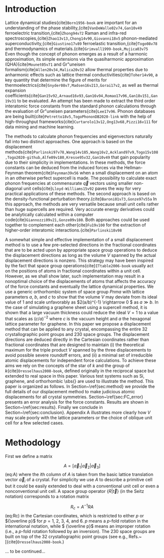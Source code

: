 # Introduction

Lattice dynamical studies{cite}`Born1956-book` are important for an 
understanding of the 
phase stability,{cite}`VanDeWalle02v74,Gan10v49` ferroelectric transition,{cite}`Zhong94v72` Raman and 
infra-red spectroscopies,{cite}`Zhao13v13,Chong14v90,Giovanni18v5` 
phonon-mediated superconductivity,{cite}`Giustino17v89`
ferroelastic transition,{cite}`Togo08v78` 
and
thermodynamics of materials.{cite}`Grimvall1999-book,Mujica03v75`
Even though the concept of phonon emerges as a result of a harmonic approximation, its simple extensions
via the quasiharmonic approximation (QHA){cite}`Mounet05v71`
and Gr\"uneisen formalism{cite}`Allen20v34,Malica20v32` 
allow thermal properties due to anharmonic effects such as 
lattice thermal conductivities{cite}`Toher14v90`, a key quantity that determine the figure of merits 
for thermoelectrics{cite}`Snyder08v7,Madsen16v213,Gorai17v2`, as well as 
thermal expansion  coefficients{cite}`Gan15v92,Arnaud16v93,Gan16v94,Romao17v96,Gan18v151,Gan19v31` to be evaluated.  An attempt has been made to extract  the third order interatomic force constants from
the standard phonon calculations through the evaluation of Gr\"uneisen parameters{cite}`Lee17v96`.
Phonon databases are being built{cite}`Petretto18v5,TogoPhononDB2020-link` with the
help of high-throughput frameworks{cite}`Curtarolo13v12,Ong13v68,Pizzi16v111` for data mining and machine learning.

The methods to calculate phonon frequencies
and eigenvectors naturally fall into two distinct approaches. 
One approach is based on the displacement methods{cite}`Parlinski97v78,Wang14v185,Wang16v2,Ackland97v9,Togo15v108,Togo2020-github,Alfe09v180,Kresse95v32,Gan10v49` that gain popularity due to their
simplicity in implementations. In these methods,
 the force constants can be deduced from the induced forces via
the Hellman-Feynman theorem{cite}`Feynman39v56` when 
a small displacement on an atom in an otherwise perfect supercell is made.
The possibility to calculate exact 
phonon frequencies at commensurate $\vec{q}$ vectors
using smaller non-diagonal unit cells{cite}`Lloyd-Williams15v92` paves the way for
very practical applications of these methods.
The second 
approach is
based on the density-functional perturbation theory.{cite}`Baroni01v73,Gonze97v55a`
In this approach, the methods are very versatile because
small unit cells rather than huge supercells
are required. Very accurate energy derivatives could be analytically calculated
within a computer code{cite}`Giannozzi09v21,Gonze09v180`.
Both approaches could be used together to 
complement each other{cite}`Fu19v100` for the extraction of higher-order 
interatomic interactions.{cite}`Parlinski18v98`

A somewhat simple and effective implementation of
a small displacement method is to use
a few pre-selected directions in the fractional coordinates that are to be acted upon by
appropriate space group operations to deduce the displacement
directions as long as the volume $V$
spanned by the actual displacement directions is nonzero. 
This strategy may have been inspired by the fact that
space group operations{cite}`ITtable2006-book` usually act on the 
positions of atoms in fractional coordinates within a unit cell.
However, as we shall show later, such
implementation may result in a nonoptimal choice of the displacements of atoms that 
affects the accuracy of the force constants and eventually the lattice dynamical
properties. We use a generic
 orthorhombic system of space group $Pnma$ with lattice parameters 
$a$, $b$, and $c$
to show that the volume $V$ may deviate from its ideal value of 1 and 
scale unfavorably
as $2(a/b)^{-1} \rightarrow 0 $ as  $a \gg b$. 
In the case of simulating a graphene sheet using a supercell method, it is 
shown that a large vacuum thickness could reduce the ideal $V=1$ to 
a value that scales as $(c/a)^{-2}$ where $c$ is the vacuum height and $a$ the 
hexagonal lattice parameter for graphene. In this paper
we propose a displacement method that can be applied to any crystal, encompassing the 
entire 32 crystallographic point groups and 230 space groups.
The displacement directions are deduced directly in the Cartesian
coordinates rather than fractional coordinates
that are designed to maintain (i) the theoretical maximum for the 
triple product $V$ spanned by the three displacements
to avoid possible severe roundoff errors, and (ii) a minimal set of irreducible atomic displacements for independent force calculations.
To achieve these aims we rely on the concepts of the star of $k$ and the group of $k${cite}`Dresselhaus2008-book`, defined originally in the 
reciprocal space but extended to real space in this paper.
Various test systems such as Si, graphene, and orthorhombic
\sbs{} are used to illustrate the method.
This paper is organized as follows. In Section~\ref{sec:method}
we provide the full details 
of our displacement method to make judicious atomic displacements for all crystal symmetries.   Section~\ref{sec:FC_error} 
presents an error analysis for the force constants. Results are shown in Section~\ref{sec:results}. Finally we conclude in Section~\ref{sec:conclusion}. Appendix
A illustrates more clearly how $V$ may scale poorly with the lattice parameters or the choice of
oblique unit cell for a few selected cases.


# Methodology

First we define a matrix

$$
A=[ \vec{a}_1|\vec{a}_2 | \vec{a}_3]
$$ (eq:A)
where
the $i$th column of $A$ is taken from
the basic lattice translation vector $\vec{a}_i$ of a crystal.
For simplicity
we use $A$ to describe a primitive cell but it could be easily
extended to deal with a conventional unit cell or even a nonconventional
unit cell.
A space group operator $\{ R | \vec{t} \}$
(in the Seitz notation) corresponds
to a rotation matrix

$$
R_c = A^{-1} R A
$$ (eq:Rc)
in the Cartesian coordinates, which is restricted to
either $p$ or ${\overline p}$ for $p= 1$, $2$, $3$, $4$, and $6$.
$p$ means a $p$-fold rotation in the international
notation, while $ {\overline p}$ means an
improper rotation (i.e., a $p$-fold rotation followed by an inversion).
The 230 space groups are built on top of
the 32 crystallographic
point groups (see e.g., Refs.~[{cite}`Dresselhaus2008-book`.)

... to be continued...

```{bibliography}
```

